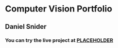 # Computer Vision Portfolio
## Daniel Snider
### You can try the live project at [PLACEHOLDER](http://fb.joj.me)

